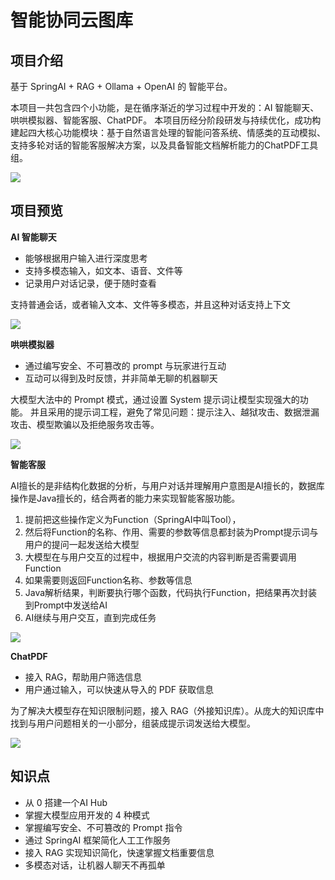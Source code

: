 # 智能协同云图库

## 项目介绍

基于 SpringAI + RAG + Ollama + OpenAI 的 智能平台。

本项目一共包含四个小功能，是在循序渐近的学习过程中开发的：AI 智能聊天、哄哄模拟器、智能客服、ChatPDF。
本项目历经分阶段研发与持续优化，成功构建起四大核心功能模块：基于自然语言处理的智能问答系统、情感类的互动模拟、支持多轮对话的智能客服解决方案，以及具备智能文档解析能力的ChatPDF工具组。

![](https://cloud-1311088844.cos.ap-beijing.myqcloud.com/public_share/project/AIHub/AIHub%E4%B8%BB%E9%A1%B5.jpg)

## 项目预览

**AI 智能聊天**
- 能够根据用户输入进行深度思考
- 支持多模态输入，如文本、语音、文件等
- 记录用户对话记录，便于随时查看

支持普通会话，或者输入文本、文件等多模态，并且这种对话支持上下文

![](https://cloud-1311088844.cos.ap-beijing.myqcloud.com/public_share/project/AIHub/%E5%A4%9A%E6%A8%A1%E6%80%81%E8%81%8A%E5%A4%A9.jpg)

**哄哄模拟器**
- 通过编写安全、不可篡改的 prompt 与玩家进行互动
- 互动可以得到及时反馈，并非简单无聊的机器聊天

大模型大法中的 Prompt 模式，通过设置 System 提示词让模型实现强大的功能。
并且采用的提示词工程，避免了常见问题：提示注入、越狱攻击、数据泄漏攻击、模型欺骗以及拒绝服务攻击等。

![](https://cloud-1311088844.cos.ap-beijing.myqcloud.com/public_share/project/AIHub/%E5%93%84%E5%93%84%E6%A8%A1%E6%8B%9F%E5%99%A8.jpg)

**智能客服**

AI擅长的是非结构化数据的分析，与用户对话并理解用户意图是AI擅长的，数据库操作是Java擅长的，结合两者的能力来实现智能客服功能。
1. 提前把这些操作定义为Function（SpringAI中叫Tool），
2. 然后将Function的名称、作用、需要的参数等信息都封装为Prompt提示词与用户的提问一起发送给大模型
3. 大模型在与用户交互的过程中，根据用户交流的内容判断是否需要调用Function
4. 如果需要则返回Function名称、参数等信息
5. Java解析结果，判断要执行哪个函数，代码执行Function，把结果再次封装到Prompt中发送给AI
6. AI继续与用户交互，直到完成任务

![](https://cloud-1311088844.cos.ap-beijing.myqcloud.com/public_share/project/AIHub/%E6%99%BA%E8%83%BD%E5%AE%A2%E6%9C%8D.jpg)

**ChatPDF**
- 接入 RAG，帮助用户筛选信息
- 用户通过输入，可以快速从导入的 PDF 获取信息

为了解决大模型存在知识限制问题，接入 RAG（外接知识库）。从庞大的知识库中找到与用户问题相关的一小部分，组装成提示词发送给大模型。

![](https://cloud-1311088844.cos.ap-beijing.myqcloud.com/public_share/project/AIHub/chatPDF.jpg)

## 知识点
- 从 0 搭建一个AI Hub
- 掌握大模型应用开发的 4 种模式
- 掌握编写安全、不可篡改的 Prompt 指令
- 通过 SpringAI 框架简化人工工作服务
- 接入 RAG 实现知识简化，快速掌握文档重要信息
- 多模态对话，让机器人聊天不再孤单

